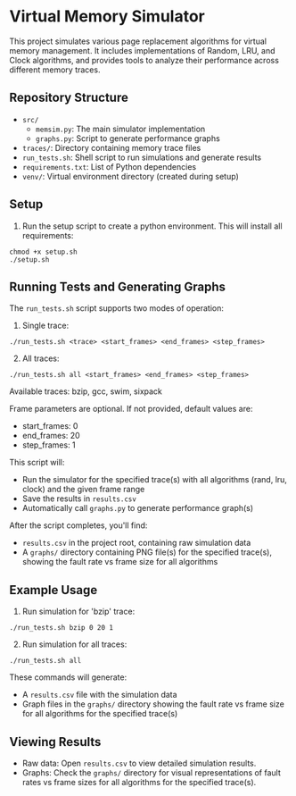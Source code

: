 # Virtual Memory Simulator

This project simulates various page replacement algorithms for virtual memory management. It includes implementations of Random, LRU, and Clock algorithms, and provides tools to analyze their performance across different memory traces.

## Repository Structure

- `src/`
  - `memsim.py`: The main simulator implementation
  - `graphs.py`: Script to generate performance graphs
- `traces/`: Directory containing memory trace files
- `run_tests.sh`: Shell script to run simulations and generate results
- `requirements.txt`: List of Python dependencies
- `venv/`: Virtual environment directory (created during setup)

## Setup

1. Run the setup script to create a python environment. This will install all requirements:

```
chmod +x setup.sh
./setup.sh
```

## Running Tests and Generating Graphs

The `run_tests.sh` script supports two modes of operation:

1. Single trace:

```
./run_tests.sh <trace> <start_frames> <end_frames> <step_frames>
```

2. All traces:

```
./run_tests.sh all <start_frames> <end_frames> <step_frames>
```

Available traces: bzip, gcc, swim, sixpack

Frame parameters are optional. If not provided, default values are:

- start_frames: 0
- end_frames: 20
- step_frames: 1

This script will:

- Run the simulator for the specified trace(s) with all algorithms (rand, lru, clock) and the given frame range
- Save the results in `results.csv`
- Automatically call `graphs.py` to generate performance graph(s)

After the script completes, you'll find:

- `results.csv` in the project root, containing raw simulation data
- A `graphs/` directory containing PNG file(s) for the specified trace(s), showing the fault rate vs frame size for all algorithms

## Example Usage

1. Run simulation for 'bzip' trace:

```
./run_tests.sh bzip 0 20 1
```

2. Run simulation for all traces:

```
./run_tests.sh all
```

These commands will generate:

- A `results.csv` file with the simulation data
- Graph files in the `graphs/` directory showing the fault rate vs frame size for all algorithms for the specified trace(s)

## Viewing Results

- Raw data: Open `results.csv` to view detailed simulation results.
- Graphs: Check the `graphs/` directory for visual representations of fault rates vs frame sizes for all algorithms for the specified trace(s).
